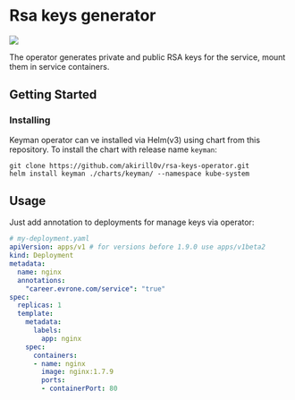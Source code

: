 # Rsa keys generator

![](https://github.com/akirill0v/rsa-keys-operator/workflows/CI/badge.svg)

The operator generates private and public RSA keys for the service, mount them in service containers.

## Getting Started

### Installing

Keyman operator can ve installed via Helm(v3) using chart from this repository. To install the chart with release name `keyman`:

```terminal
git clone https://github.com/akirill0v/rsa-keys-operator.git
helm install keyman ./charts/keyman/ --namespace kube-system
```

## Usage

Just add annotation to deployments for manage keys via operator:

```yaml
# my-deployment.yaml
apiVersion: apps/v1 # for versions before 1.9.0 use apps/v1beta2
kind: Deployment
metadata:
  name: nginx
  annotations:
    "career.evrone.com/service": "true"
spec:
  replicas: 1
  template:
    metadata:
      labels:
        app: nginx
    spec:
      containers:
      - name: nginx
        image: nginx:1.7.9
        ports:
        - containerPort: 80
```
